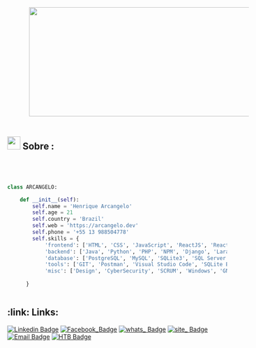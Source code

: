 
 

<div align="left">
 <abc> 
<img style="margin-left: 10%" src="61b4000fdf706012549312.gif" width="110%" height="250" ><br>
  <br>   
 </abc>
</div> 

<h2 align="left"> <img src="https://emojis.slackmojis.com/emojis/images/1577982316/7421/typingcat.gif?1577982316" width="30" height="30" >    Sobre :</h2>

```python




class ARCANGELO:

    def __init__(self):
        self.name = 'Henrique Arcangelo'
        self.age = 21
        self.country = 'Brazil'
        self.web = 'https://arcangelo.dev'
        self.phone = '+55 13 988504778'
        self.skills = {
            'frontend': ['HTML', 'CSS', 'JavaScript', 'ReactJS', 'React Native', 'Boostrap', 'Jquery'],
            'backend': ['Java', 'Python', 'PHP', 'NPM', 'Django', 'Laravel', 'NodeJS', 'Electron','CakePHP', 'Symfony' ],
            'database': ['PostgreSQL', 'MySQL', 'SQLite3', 'SQL Server'],
            'tools': ['GIT', 'Postman', 'Visual Studio Code', 'SQLite Browser', 'Atom', 'IdeaJS IDE', 'Datagrip IDE', 'PHPStorm', 'Imsonia', 'Nginx', 'Apache', 'Adobe Illustrator', 'Adobe Photoshop', 'CorelDraw X8' ],
            'misc': ['Design', 'CyberSecurity', 'SCRUM', 'Windows', 'GNU/Linux', 'MVC', 'DBMS's' ]
      
      }
 
```



<h2 align="left">:link: Links:</h2>

[![Linkedin Badge](https://img.shields.io/badge/-Linkedin-blue?style=flat-square&logo=Linkedin&logoColor=white&link=https://www.linkedin.com/in/henrique-carreira-b-arcangelo-7965841bb/)](https://www.linkedin.com/in/henrique-carreira-b-arcangelo-7965841bb/) [![Facebook_Badge](https://img.shields.io/badge/-Facebook-3b5998?style=flat-square&labelColor=3b5998&logo=facebook&logoColor=white&link=https://facebook.com/henriquearcangel)](https://facebook.com/henriquearcangel)  [![whats_ Badge](https://img.shields.io/badge/-WhatsApp-green?style=flat-square&logo=appveyor&logoColor=white&link=https://web.whatsapp.com/send/?phone=5513988504778)](https://web.whatsapp.com/send/?phone=5513988504778) [![site_ Badge](https://img.shields.io/badge/-Website-red?style=flat-square&logo=appveyor&logoColor=white&link=https://arcangelo.dev/)](https://arcangelo.dev/) [![Email Badge](https://img.shields.io/badge/-Email-gray?style=flat-square&logo=protonmail&logoColor=white&link=mailto:henrique@arcangelo.dev)](mailto:henrique@arcangelo.dev) [![HTB Badge](https://img.shields.io/badge/-HackTheBox-brightgreen?style=flat-square&logo=hackthebox&logoColor=white&link=https://app.hackthebox.com/profile/795113)](https://app.hackthebox.com/profile/795113)
